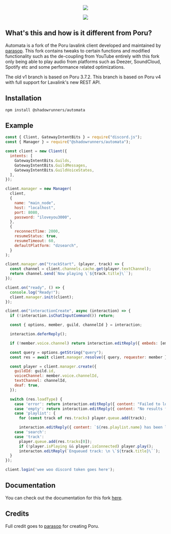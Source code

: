 <p align="center">
  <img src="https://i.imgur.com/GTPBh5x.png" />
</p>

<div align="center"> 
  <img src="https://deepsource.io/gh/shadowrunners/Automata.svg/?label=active+issues&show_trend=true&token=lWLKFmoDqIp0GpfoY2sCAJS2"/>
</div>

## What's this and how is it different from Poru?

Automata is a fork of the Poru lavalink client developed and maintained by [parasop](https://github.com/parasop). This fork contains tweaks to certain functions and modified functionality such as the de-coupling from YouTube entirely with this fork only being able to play audio from platforms such as Deezer, SoundCloud, Spotify etc and some performance related optimizations.

The old v1 branch is based on Poru 3.7.2. This branch is based on Poru v4 with full support for Lavalink's new REST API.

## Installation

```
npm install @shadowrunners/automata
```

## Example

```javascript
const { Client, GatewayIntentBits } = require("discord.js");
const { Manager } = require("@shadowrunners/automata");

const client = new Client({
  intents: [
    GatewayIntentBits.Guilds,
    GatewayIntentBits.GuildMessages,
    GatewayIntentBits.GuildVoiceStates,
  ],
});

client.manager = new Manager(
  client,
  {
    name: "main_node",
    host: "localhost",
    port: 8080,
    password: "iloveyou3000",
  },
  {
    reconnectTime: 2000,
    resumeStatus: true,
    resumeTimeout: 60,
    defaultPlatform: "dzsearch",
  }
);

client.manager.on("trackStart", (player, track) => {
  const channel = client.channels.cache.get(player.textChannel);
  return channel.send(`Now playing \`${track.title}\``);
});

client.on("ready", () => {
  console.log("Ready!");
  client.manager.init(client);
});

client.on("interactionCreate", async (interaction) => {
  if (!interaction.isChatInputCommand()) return;

  const { options, member, guild, channelId } = interaction;

  interaction.deferReply();

  if (!member.voice.channel) return interaction.editReply({ embeds: [embed.setDescription('🔹 | You need to be in a voice channel to use this command.')] });

  const query = options.getString("query");
  const res = await client.manager.resolve({ query, requester: member });

  const player = client.manager.create({
    guildId: guild.id,
    voiceChannel: member.voice.channelId,
    textChannel: channelId,
    deaf: true,
  });

  switch (res.loadType) {
    case 'error': return interaction.editReply({ content: "Failed to load track." });
    case 'empty': return interaction.editReply({ content: "No results found." });
    case 'playlist': {
      for (const track of res.tracks) player.queue.add(track);

      interaction.editReply({ content: `${res.playlist.name} has been loaded with ${res.playlsit.tracks.length}` });
    case 'search':
    case 'track':
      player.queue.add(res.tracks[0]);
      if (!player.isPlaying && player.isConnected) player.play();
      interacton.editReply(`Enqueued track: \n \`${track.title}\``);
  }
});

client.login('wee woo discord token goes here');
```

## Documentation
You can check out the documentation for this fork [here](https://automata.js.org).

## Credits

Full credit goes to [parasop](https://github.com/parasop) for creating Poru.

